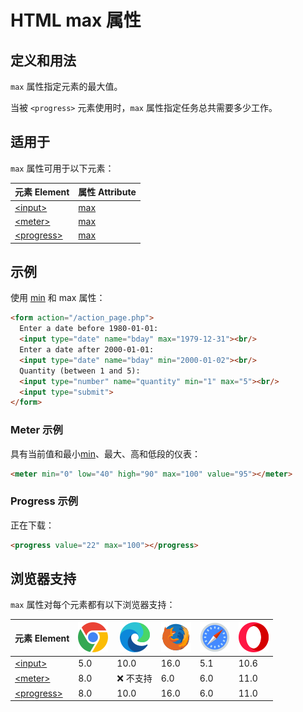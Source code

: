 HTML max 属性
===

## 定义和用法

`max` 属性指定元素的最大值。

当被 `<progress>` 元素使用时，`max` 属性指定任务总共需要多少工作。

## 适用于

`max` 属性可用于以下元素：

| 元素 Element | 属性 Attribute |
| ----- | ----- |
| [\<input>](../tags/input.md)       | [max](../tags/input_max.md)    |
| [\<meter>](../tags/meter.md)       | [max](../tags/meter_max.md)    |
| [\<progress>](../tags/progress.md) | [max](../tags/progress_max.md) |

## 示例

使用 [min](./min.md) 和 max 属性：

```html idoc:preview:iframe
<form action="/action_page.php">
  Enter a date before 1980-01-01:
  <input type="date" name="bday" max="1979-12-31"><br/>
  Enter a date after 2000-01-01:
  <input type="date" name="bday" min="2000-01-02"><br/>
  Quantity (between 1 and 5):
  <input type="number" name="quantity" min="1" max="5"><br/>
  <input type="submit">
</form>
```

### Meter 示例

具有当前值和最小[min](./min.md)、最大、高和低段的仪表：

```html idoc:preview:iframe
<meter min="0" low="40" high="90" max="100" value="95"></meter>
```

### Progress 示例

正在下载：

```html idoc:preview:iframe
<progress value="22" max="100"></progress>
```

## 浏览器支持

`max` 属性对每个元素都有以下浏览器支持：

| 元素 Element | ![chrome][1] | ![edge][2] | ![firefox][3] | ![safari][4] | ![opera][5] |
| ------- | --- | --- | --- | --- | --- |
| [\<input>](../tags/input.md)       | 5.0 | 10.0      | 16.0 | 5.1 | 10.6 |
| [\<meter>](../tags/meter.md)       | 8.0 | ❌ 不支持  | 6.0  | 6.0 | 11.0 |
| [\<progress>](../tags/progress.md) | 8.0 | 10.0      | 16.0 | 6.0 | 11.0 |

[1]: ../assets/chrome.svg
[2]: ../assets/edge.svg
[3]: ../assets/firefox.svg
[4]: ../assets/safari.svg
[5]: ../assets/opera.svg